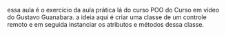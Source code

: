essa aula é o exercício da aula prática lá do curso POO do Curso em vídeo do Gustavo Guanabara.
a ideia aqui é criar uma classe de um controle remoto e em seguida instanciar os atributos e métodos dessa classe.
